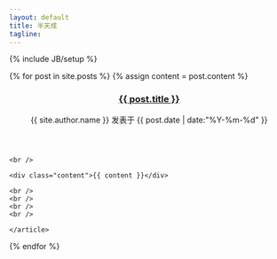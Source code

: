 ```yaml
---
layout: default
title: 半天成
tagline:
---
```

{% include JB/setup %}
 
<!--   
<h2>最新文章</h2>


<ul class="posts">
  {% for post in site.posts %}
    <li><span>{{ post.date | date_to_string }}</span> &raquo; <a href="{{ BASE_PATH }}{{ post.url }}">{{ post.title }}</a></li>
  {% endfor %}
</ul>
-->

<div class="posts">
  {% for post in site.posts %}
  {% assign content = post.content %}
  <section id="{{ post.url | replace:'/',''}}">
    <article>
      <header>
      <h1><a href="{{ BASE_PATH }}{{ post.url }}">{{ post.title }}</a></h1>
      <div class="date">{{ site.author.name }} 发表于 <span>{{ post.date | date:"%Y-%m-%d" }}</span></div>
    </header>

    <br />

    <div class="content">{{ content }}</div>

    <br />
    <br />
    <br />
    <br />

    </article>
  </section>
  {% endfor %}
  </div>
